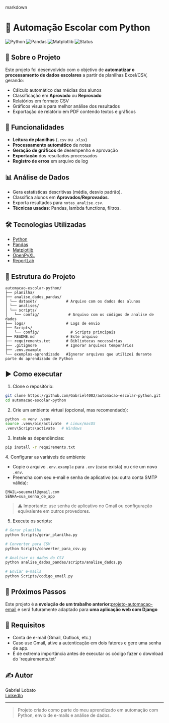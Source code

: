 markdown
# 📨 Automação Escolar com Python

![Python](https://img.shields.io/badge/Python-3.10%2B-blue)
![Pandas](https://img.shields.io/badge/Pandas-Data%20Analysis-green)
![Matplotlib](https://img.shields.io/badge/Matplotlib-Visualização%20de%20Dados-orange)
![Status](https://img.shields.io/badge/Status-Concluído-brightgreen)

## 📌 Sobre o Projeto
Este projeto foi desenvolvido com o objetivo de **automatizar o processamento de dados escolares** a partir de planilhas Excel/CSV, gerando:
- Cálculo automático das médias dos alunos
- Classificação em **Aprovado** ou **Reprovado**
- Relatórios em formato CSV
- Gráficos visuais para melhor análise dos resultados
- Exportação de relatório em PDF contendo textos e gráficos

## 🚀 Funcionalidades
- **Leitura de planilhas** (`.csv` ou `.xlsx`)
- **Processamento automático** de notas
- **Geração de gráficos** de desempenho e aprovação
- **Exportação** dos resultados processados
- **Registro de erros** em arquivo de log

## 📊 Análise de Dados  
- Gera estatísticas descritivas (média, desvio padrão).  
- Classifica alunos em **Aprovados/Reprovados**.  
- Exporta resultados para `notas_analise.csv`.  
- **Técnicas usadas**: Pandas, lambda functions, filtros.

## 🛠 Tecnologias Utilizadas
- [Python](https://www.python.org/)  
- [Pandas](https://pandas.pydata.org/)  
- [Matplotlib](https://matplotlib.org/)  
- [OpenPyXL](https://openpyxl.readthedocs.io/)
- [ReportLab](https://docs.reportlab.com/)

## 📁 Estrutura do Projeto
```
automacao-escolar-python/
├── planilha/   
├── analise_dados_pandas/
│ └── dataset/             # Arquivo com os dados dos alunos
│ └── analises/
│ └── scripts/
│   └── config/             # Arquivo com os códigos de analise de dados
├── logs/                  # Logs de envio
├── Scripts/
│   └── config/              # Scripts principais
├── README.md              # Este arquivo
├── requirements.txt       # Bibliotecas necessárias
├── .gitignore             # Ignorar arquivos temporários
├── .env.example
└── exemplos-aprendizado   #Ignorar arquivos que utilizei durante parte do aprendizado de Python
```

## ▶️ Como executar

1. Clone o repositório:
```bash
git clone https://github.com/Gabriel4002/automacao-escolar-python.git
cd automacao-escolar-python
```

2. Crie um ambiente virtual (opcional, mas recomendado):
```bash
python -m venv .venv
source .venv/bin/activate  # Linux/macOS
.venv\Scripts\activate   # Windows
```

3. Instale as dependências:
```bash
pip install -r requirements.txt
```

4️. Configurar as variáveis de ambiente
- Copie o arquivo `.env.example` para `.env` (caso exista) ou crie um novo `.env`.
- Preencha com seu e‑mail e senha de aplicativo (ou outra conta SMTP válida):

```env
EMAIL=seuemail@gmail.com
SENHA=sua_senha_de_app
```
> ⚠️ Importante: use senha de aplicativo no Gmail ou configuração equivalente em outros provedores.

5. Execute os scripts:
```bash
# Gerar planilha
python Scripts/gerar_planilha.py

# Converter para CSV
python Scripts/converter_para_csv.py

# Analisar os dados do CSV
python analise_dados_pandas/scripts/analise_dados.py

# Enviar e-mails
python Scripts/codigo_email.py
```

## 👣 Próximos Passos

Este projeto é **a evolução de um trabalho anterior:**[projeto-automacao-email](https://github.com/Gabriel4002/projeto-automacao-email) e será futuramente adaptado para **uma aplicação web com Django**


## 📌 Requisitos

- Conta de e-mail (Gmail, Outlook, etc.)
- Caso use Gmail, ative a autenticação em dois fatores e gere uma senha de app.
- É de extrema importância antes de executar os código fazer o download do 'requirements.txt'

## ✍️ Autor

Gabriel Lobato  
[LinkedIn](https://www.linkedin.com/in/gabriel-lobato-314096371)

---

> Projeto criado como parte do meu aprendizado em automação com Python, envio de e-mails e análise de dados.
